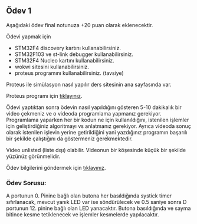 ## Ödev 1
Aşağıdaki ödev final notunuza +20 puan olarak eklenecektir.

Ödevi yapmak için
- STM32F4 discovery kartını kullanabilirsiniz.
- STM32F103 ve  st-link debugger kullanabilirsiniz.
- STM32F4 Nucleo kartını kullanabilirsiniz.
- wokwi sitesini kullanabilirsiniz.
- proteus programını kullanabilirsiniz. (tavsiye)

Proteus ile simülasyon nasıl yapılır ders sitesinin ana sayfasında var.

Proteus programı için [tıklayınız](https://drive.google.com/file/d/1g7SfHD0NUVeudiIlYYxPVaYGqk-GU8t5/view?usp=sharing).

Ödevi yaptıktan sonra ödevin nasıl yapıldığını gösteren 5-10 dakikalık bir video çekmeniz ve o videoda  programlama yapmanız gerekiyor. Programlama yaparken her bir kodun ne için kullanıldığını,  istenilen işlemler için geliştirdiğiniz algoritmayı vs  anlatmanız gerekiyor. Ayrıca videoda sonuç olarak istenilen işlevin yerine getirildiğini yani yazdığınız programın başarılı bir şekilde çalıştığını da göstermeniz gerekmektedir.

Video unlisted (liste dışı) olabilir. Videonun bir köşesinde küçük bir şekilde yüzünüz görünmelidir.

Ödev bilgilerini göndermek için [tıklayınız](https://forms.gle/WZA4ms21wLQ7CJQr7).

### Ödev Sorusu:

A portunun 0. Pinine bağlı olan butona her basıldığında systick timer sıfırlanacak, mevcut yanık LED var ise söndürülecek ve 0.5 saniye sonra D portunun 12. pinine bağlı olan LED yanacaktır.  Butona basıldığında ve sayma bitince kesme tetiklenecek ve işlemler kesmelerde yapılacaktır. 



